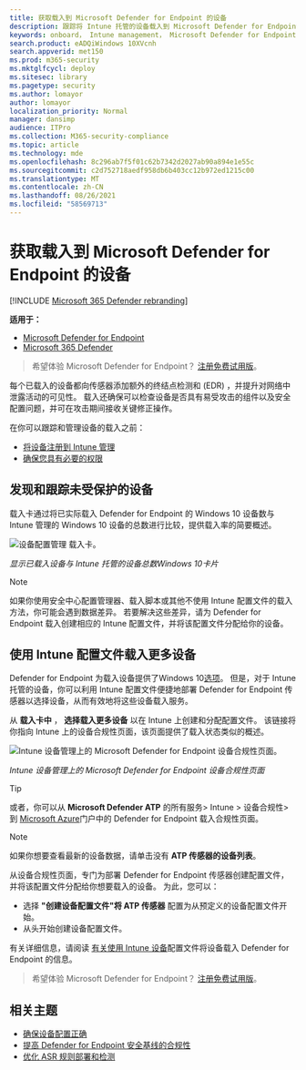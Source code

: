 ```yaml
---
title: 获取载入到 Microsoft Defender for Endpoint 的设备
description: 跟踪将 Intune 托管的设备载入到 Microsoft Defender for Endpoint 并增加载入率。
keywords: onboard， Intune management， Microsoft Defender for Endpoint， Microsoft Defender， Windows Defender， 配置管理
search.product: eADQiWindows 10XVcnh
search.appverid: met150
ms.prod: m365-security
ms.mktglfcycl: deploy
ms.sitesec: library
ms.pagetype: security
ms.author: lomayor
author: lomayor
localization_priority: Normal
manager: dansimp
audience: ITPro
ms.collection: M365-security-compliance
ms.topic: article
ms.technology: mde
ms.openlocfilehash: 8c296ab7f5f01c62b7342d2027ab90a894e1e55c
ms.sourcegitcommit: c2d752718aedf958db6b403cc12b972ed1215c00
ms.translationtype: MT
ms.contentlocale: zh-CN
ms.lasthandoff: 08/26/2021
ms.locfileid: "58569713"
---
```

# <a name="get-devices-onboarded-to-microsoft-defender-for-endpoint"></a>获取载入到 Microsoft Defender for Endpoint 的设备

[!INCLUDE [Microsoft 365 Defender rebranding](../../includes/microsoft-defender.md)]

**适用于：**
- [Microsoft Defender for Endpoint](https://go.microsoft.com/fwlink/p/?linkid=2154037)
- [Microsoft 365 Defender](https://go.microsoft.com/fwlink/?linkid=2118804)

> 希望体验 Microsoft Defender for Endpoint？ [注册免费试用版](https://signup.microsoft.com/create-account/signup?products=7f379fee-c4f9-4278-b0a1-e4c8c2fcdf7e&ru=https://aka.ms/MDEp2OpenTrial?ocid=docs-wdatp-onboardconfigure-abovefoldlink)。

每个已载入的设备都向传感器添加额外的终结点检测和 (EDR) ，并提升对网络中泄露活动的可见性。 载入还确保可以检查设备是否具有易受攻击的组件以及安全配置问题，并可在攻击期间接收关键修正操作。

在你可以跟踪和管理设备的载入之前：

- [将设备注册到 Intune 管理](configure-machines.md#enroll-devices-to-intune-management)
- [确保您具有必要的权限](configure-machines.md#obtain-required-permissions)

## <a name="discover-and-track-unprotected-devices"></a>发现和跟踪未受保护的设备

载入卡通过将已实际载入 Defender for Endpoint 的 Windows 10 设备数与 Intune 管理的 Windows 10 设备的总数进行比较，提供载入率的简要概述。

![设备配置管理 载入卡。](images/secconmgmt_onboarding_card.png)

*显示已载入设备与 Intune 托管的设备总数Windows 10卡片*

> [!NOTE]
> 如果你使用安全中心配置管理器、载入脚本或其他不使用 Intune 配置文件的载入方法，你可能会遇到数据差异。 若要解决这些差异，请为 Defender for Endpoint 载入创建相应的 Intune 配置文件，并将该配置文件分配给你的设备。

## <a name="onboard-more-devices-with-intune-profiles"></a>使用 Intune 配置文件载入更多设备

Defender for Endpoint 为载入设备提供了Windows 10[选项](onboard-configure.md)。 但是，对于 Intune 托管的设备，你可以利用 Intune 配置文件便捷地部署 Defender for Endpoint 传感器以选择设备，从而有效地将这些设备载入服务。

从 **载入卡中** ， **选择载入更多设备** 以在 Intune 上创建和分配配置文件。 该链接将你指向 Intune 上的设备合规性页面，该页面提供了载入状态类似的概述。

![Intune 设备管理上的 Microsoft Defender for Endpoint 设备合规性页面。](images/secconmgmt_onboarding_1deviceconfprofile.png)

*Intune 设备管理上的 Microsoft Defender for Endpoint 设备合规性页面*

> [!TIP]
> 或者，你可以从 **Microsoft Defender ATP** 的所有服务> Intune > 设备合规性>到 [Microsoft Azure](https://portal.azure.com/)门户中的 Defender for Endpoint 载入合规性页面。

> [!NOTE]
> 如果你想要查看最新的设备数据，请单击没有 **ATP 传感器的设备列表**。

从设备合规性页面，专门为部署 Defender for Endpoint 传感器创建配置文件，并将该配置文件分配给你想要载入的设备。 为此，您可以：

- 选择 **"创建设备配置文件"将 ATP 传感器** 配置为从预定义的设备配置文件开始。
- 从头开始创建设备配置文件。

有关详细信息，请阅读 [有关使用 Intune 设备](/intune/advanced-threat-protection#onboard-devices-by-using-a-configuration-profile)配置文件将设备载入 Defender for Endpoint 的信息。

> 希望体验 Microsoft Defender for Endpoint？ [注册免费试用版](https://signup.microsoft.com/create-account/signup?products=7f379fee-c4f9-4278-b0a1-e4c8c2fcdf7e&ru=https://aka.ms/MDEp2OpenTrial?ocid=docs-wdatp-onboardconfigure-belowfoldlink)。

## <a name="related-topics"></a>相关主题

- [确保设备配置正确](configure-machines.md)
- [提高 Defender for Endpoint 安全基线的合规性](configure-machines-security-baseline.md)
- [优化 ASR 规则部署和检测](configure-machines-asr.md)
